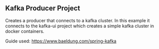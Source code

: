 ## Kafka Producer Project

Creates a producer that connects to a kafka cluster. In this example it connects to the kafka-ui project 
which creates a simple kafka cluster in docker containers.

Guide used: https://www.baeldung.com/spring-kafka

